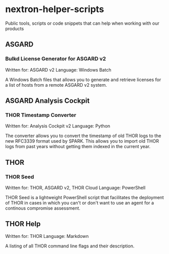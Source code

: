 # nextron-helper-scripts
Public tools, scripts or code snippets that can help when working with our products

## ASGARD

### Bulkd License Generator for ASGARD v2

Written for: ASGARD v2
Language: Windows Batch

A Windows Batch files that allows you to generate and retrieve licenses for a list of hosts from a remote ASGARD v2 system. 

## ASGARD Analysis Cockpit

### THOR Timestamp Converter

Written for: Analysis Cockpit v2 
Language: Python

The converter allows you to convert the timestamp of old THOR logs to the new RFC3339 format used by SPARK. This allows you to import old THOR logs from past years without getting them indexed in the current year. 

## THOR

### THOR Seed

Written for: THOR, ASGARD v2, THOR Cloud
Language: PowerShell

THOR Seed is a lightweight PowerShell script that facilitates the deployment of THOR in cases in which you can't or don't want to use an agent for a continous compromise assessment.

## THOR Help

Written for: THOR
Language: Markdown

A listing of all THOR command line flags and their description. 
